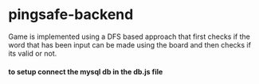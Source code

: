 # pingsafe-backend

Game is implemented using a DFS based approach that first checks if the word that has been input can be made using the board and then checks if its valid or not.

#### to setup connect the mysql db in the db.js file 
